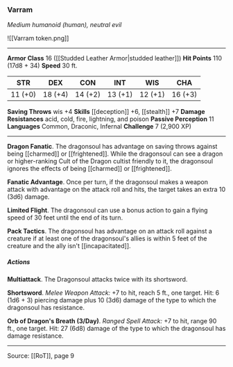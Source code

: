 ### Varram
_Medium humanoid (human), neutral evil_

![[Varram token.png]]


---

**Armor Class** 16 ([[Studded Leather Armor|studded leather]])
**Hit Points** 110 (17d8 + 34)
**Speed** 30 ft.

| STR     | DEX     | CON     | INT     | WIS     | CHA     |
|---------|---------|---------|---------|---------|---------|
| 11 (+0) | 18 (+4) | 14 (+2) | 13 (+1) | 12 (+1) | 16 (+3) |

**Saving Throws** wis +4
**Skills** [[deception]] +6, [[stealth]] +7
**Damage Resistances** acid, cold, fire, lightning, and poison
**Passive Perception** 11
**Languages** Common, Draconic, Infernal
**Challenge** 7 (2,900 XP)

---

**Dragon Fanatic**. The dragonsoul has advantage on saving throws against being [[charmed]] or [[frightened]]. While the dragonsoul can see a dragon or higher-ranking Cult of the Dragon cultist friendly to it, the dragonsoul ignores the effects of being [[charmed]] or [[frightened]].

**Fanatic Advantage**. Once per turn, if the dragonsoul makes a weapon attack with advantage on the attack roll and hits, the target takes an extra 10 (3d6) damage.

**Limited Flight**. The dragonsoul can use a bonus action to gain a flying speed of 30 feet until the end of its turn.

**Pack Tactics**. The dragonsoul has advantage on an attack roll against a creature if at least one of the dragonsoul's allies is within 5 feet of the creature and the ally isn't [[incapacitated]].

##### Actions
**Multiattack**. The Dragonsoul attacks twice with its shortsword.

**Shortsword**. _Melee Weapon Attack:_ +7 to hit, reach 5 ft., one target. Hit: 6 (1d6 + 3) piercing damage plus 10 (3d6) damage of the type to which the dragonsoul has resistance.

**Orb of Dragon's Breath (3/Day)**. _Ranged Spell Attack:_ +7 to hit, range 90 ft., one target. Hit: 27 (6d8) damage of the type to which the dragonsoul has damage resistance.


---

Source: [[RoT]], page 9